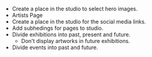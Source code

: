   - Create a place in the studio to select hero images.
  - Artists Page
- Create a place in the studio for the social media links.
- Add subhedings for pages to studio.
- Divide exhibitions into past, present and future.
  - Don't display artworks in future exhibitions.
- Divide events into past and future.
